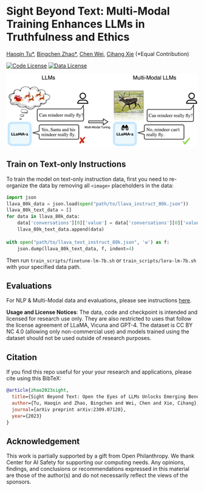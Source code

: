 # Sight Beyond Text: Multi-Modal Training Enhances LLMs in Truthfulness and Ethics



[Haoqin Tu*](https://www.haqtu.me/), [Bingchen Zhao*](https://bzhao.me), [Chen Wei](https://weichen582.github.io/), [Cihang Xie](https://cihangxie.github.io/) (*Equal Contribution)



[![Code License](https://img.shields.io/badge/Code%20License-Apache_2.0-green.svg)](https://github.com/tatsu-lab/stanford_alpaca/blob/main/LICENSE)
[![Data License](https://img.shields.io/badge/Data%20License-CC%20By%20NC%204.0-red.svg)](https://github.com/tatsu-lab/stanford_alpaca/blob/main/DATA_LICENSE)


<p align="center">
  <img src="teaser.png" width="1080">
</p>

## Train on Text-only Instructions

To train the model on text-only instruction data, first you need to re-organize the data by removing all `<image>` placeholders in the data:

```python
import json
llava_80k_data = json.load(open("path/to/llava_instruct_80k.json"))
llava_80k_text_data = []
for data in llava_80k_data:
    data['conversations'][0]['value'] = data['conversations'][0]['value'].replace("<image>", "")
    llava_80k_text_data.append(data)

with open("path/to/llava_text_instruct_80k.json", 'w') as f:
    json.dump(llava_80k_text_data, f, indent=4)
```

Then run `train_scripts/finetune-lm-7b.sh` or `train_scripts/lora-lm-7b.sh` with your specified data path.

## Evaluations

For NLP & Multi-Modal data and evaluations, please see instructions [here](./llava/eval/README.md).

**Usage and License Notices**: The data, code and checkpoint is intended and licensed for research use only. They are also restricted to uses that follow the license agreement of LLaMA, Vicuna and GPT-4. The dataset is CC BY NC 4.0 (allowing only non-commercial use) and models trained using the dataset should not be used outside of research purposes.



## Citation

If you find this repo useful for your your research and applications, please cite using this BibTeX:
```bibtex
@article{zhao2023sight,
  title={Sight Beyond Text: Open the Eyes of LLMs Unlocks Emerging Benefits in Truthfulness and Ethics},
  author={Tu, Haoqin and Zhao, Bingchen and Wei, Chen and Xie, Cihang},
  journal={arXiv preprint arXiv:2309.07120},
  year={2023}
}
```

## Acknowledgement

This work is partially supported by a gift from Open Philanthropy. We thank Center for AI Safety for supporting our computing needs. Any opinions, findings, and conclusions or recommendations expressed in this material are those of the author(s) and do not necessarily reflect the views of the sponsors.





